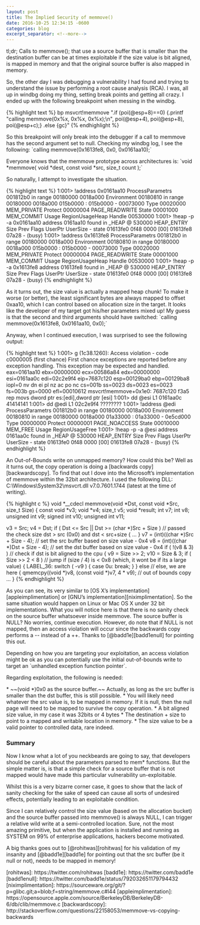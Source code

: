 ```yaml
---
layout: post
title: The Implied Security of memmove()
date: 2016-10-25 12:34:15 -0600
categories: blog
excerpt_separator: <!--more-->
---
```


<p class="cn" markdown="1">tl;dr; Calls to memmove(); that use a source buffer that is smaller than the destination buffer can be at times exploitable if the size value is bit aligned, is mapped in memory and that the original source buffer is also mapped in memory.</p>

<!--more-->

<p class="cn" markdown="1">So, the other day I was debugging a vulnerability I had found and trying to understand the issue by performing a root cause analysis (RCA). I was, all up in windbg doing my thing, setting break points and getting all crazy. I ended up with the following breakpoint when messing in the windbg.</p>

{% highlight text %}
bp msvcrt!memmove ".if (poi(@esp+8)==0) {.printf \"calling memmove(0x%x, 0x%x, 0x%x);\\n\", poi(@esp+4), poi(@esp+8), poi(@esp+c);} .else {gc}"
{% endhighlight %}

<p class="cn" markdown="1">So this breakpoint will only break into the debugger if a call to memmove has the second argument set to null. Checking my windbg log, I see the following: `calling memmove(0x1613fe8, 0x0, 0x0161aa10);`</p>

<p class="cn" markdown="1">Everyone knows that the memmove prototype across architectures is:
`void *memmove( void *dest, const void *src, size_t count );`</p>

<p class="cn" markdown="1">So naturally, I attempt to investigate the situation.</p>

{% highlight text %}
1:001> !address 0x0161aa10
 ProcessParametrs 001812b0 in range 00180000 0018a000
 Environment 00180810 in range 00180000 0018a000
    015b0000 : 015b0000 - 00073000
                    Type     00020000 MEM_PRIVATE
                    Protect  00000004 PAGE_READWRITE
                    State    00001000 MEM_COMMIT
                    Usage    RegionUsageHeap
                    Handle   00530000
1:001> !heap -p -a 0x0161aa10
    address 0161aa10 found in
    _HEAP @ 530000
      HEAP_ENTRY Size Prev Flags    UserPtr UserSize - state
        01613fe0 0f48 0000  [00]   01613fe8    07a28 - (busy)
1:001> !address 0x1613fe8
 ProcessParametrs 001812b0 in range 00180000 0018a000
 Environment 00180810 in range 00180000 0018a000
    015b0000 : 015b0000 - 00073000
                    Type     00020000 MEM_PRIVATE
                    Protect  00000004 PAGE_READWRITE
                    State    00001000 MEM_COMMIT
                    Usage    RegionUsageHeap
                    Handle   00530000
1:001> !heap -p -a 0x1613fe8
    address 01613fe8 found in
    _HEAP @ 530000
      HEAP_ENTRY Size Prev Flags    UserPtr UserSize - state
        01613fe0 0f48 0000  [00]   01613fe8    07a28 - (busy)
{% endhighlight %}

<p class="cn" markdown="1">As it turns out, the size value is actually a mapped heap chunk! To make it worse (or better), the least significant bytes are always mapped to offset 0xaa10, which I can control based on allocation size in the target. It looks like the developer of my target got his/her parameters mixed up! My guess is that the second and third arguments should have switched: `calling memmove(0x1613fe8, 0x0161aa10, 0x0);`</p>

<p class="cn" markdown="1">Anyway, when I continued execution, I was surprised to see the following output:</p>

{% highlight text %}
1:001> g
(1c38.1260): Access violation - code c0000005 (first chance)
First chance exceptions are reported before any exception handling.
This exception may be expected and handled.
eax=0161aa10 ebx=00000000 ecx=00586a84 edx=00000000 esi=0161aa0c edi=02c2e9f4
eip=7687c120 esp=00129ba0 ebp=00129ba8 iopl=0         nv dn ei pl nz ac po nc
cs=001b  ss=0023  ds=0023  es=0023  fs=003b  gs=0000             efl=00010612
msvcrt!memmove+0x1e0:
7687c120 f3a5            rep movs dword ptr es:[edi],dword ptr [esi]
1:001> dd @esi L1
0161aa0c  41414141
1:001> dd @edi L1
02c2e9f4  ????????
1:001> !address @edi
 ProcessParametrs 001812b0 in range 00180000 0018a000
 Environment 00180810 in range 00180000 0018a000
    01a33000 : 01a33000 - 0e5cd000
                    Type     00000000 
                    Protect  00000001 PAGE_NOACCESS
                    State    00010000 MEM_FREE
                    Usage    RegionUsageFree
1:001> !heap -p -a @esi
    address 0161aa0c found in
    _HEAP @ 530000
      HEAP_ENTRY Size Prev Flags    UserPtr UserSize - state
        01613fe0 0f48 0000  [00]   01613fe8    07a28 - (busy)
{% endhighlight %}

<p class="cn" markdown="1">An Out-of-Bounds write on unmapped memory? How could this be? Well as it turns out, the copy operation is doing a [backwards copy][backwardscopy]. To find that out I dove into the Microsoft’s implementation of memmove within the 32bit architecture. I used the following DLL: C:\Windows\System32\msvcrt.dll v7.0.7601.1744 (latest at the time of writing).</p>

{% highlight c %}
void *__cdecl memmove(void *Dst, const void *Src, size_t Size)
{
  const void *v3;
  void *v4;
  size_t v5;
  void *result;
  int v7;
  int v8;
  unsigned int v9;
  signed int v10;
  unsigned int v11;

  v3 = Src;
  v4 = Dst;
  if ( Dst <= Src || Dst >= (char *)Src + Size )      // passed the check size dst > src (0x0) and dst < src+size
  {
    ...
  }
  v7 = (int)((char *)Src + Size - 4);                 // set the src buffer based on size value - 0x4
  v8 = (int)((char *)Dst + Size - 4);                 // set the dst buffer based on size value - 0x4
  if ( !(v8 & 3) )                                    // check if dst is bit aligned to the cpu
  {
    v9 = Size >> 2;
    v10 = Size & 3;
    if ( Size >> 2 < 8 )                              // jump if (size / 4) is < 0x8 (which, it wont be if its a large value)
    {
LABEL_36:
      switch ( -v9 )
      {
        case 0u:
          break;
      }
    }
    else                                              // else, we are here
    {
      qmemcpy((void *)v8, (const void *)v7, 4 * v9);  // out of bounds copy
      ...
    }
{% endhighlight %}

<p class="cn" markdown="1">As you can see, its very similar to [OS X’s implementation][appleimplimentation] or [GNU’s implementation][niximplimentation]. So the same situation would happen on Linux or Mac OS X under 32 bit implementations. What you will notice here is that there is no sanity check on the source buffer whatsoever inside memmove. The source buffer is NULL? No worries, continue execution. However, do note that if NULL is not mapped, then an access violation will occur since the backwards copy performs a -- instead of a ++. Thanks to [@badd1e][badd1enull] for pointing this out.</p>

<p class="cn" markdown="1">Depending on how you are targeting your exploitation, an access violation might be ok as you can potentially use the initial out-of-bounds write to target an `unhandled exception function pointer`.</p>

<p class="cn" markdown="1">Regarding exploitation, the following is needed:</p>

<div class="cn" markdown="1">
* ~~(void *)0x0 as the source buffer.~~ Actually, as long as the src buffer is smaller than the dst buffer, this is still possible.
* You will likely need whatever the src value is, to be mapped in memory. If it is null, then the null page will need to be mapped to survive the copy operation.
* A bit aligned size value, in my case it was 32bits or 4 bytes
* The destination + size to point to a mapped and writable location in memory.
* The size value to be a valid pointer to controlled data, rare indeed.
</div>

### Summary

<p class="cn" markdown="1">Now I know what a lot of you neckbeards are going to say, that developers should be careful about the parameters parsed to mem* functions. But the simple matter is, is that a simple check for a source buffer that is not mapped would have made this particular vulnerability un-exploitable.</p>
<p class="cn" markdown="1">Whilst this is a very bizarre corner case, it goes to show that the lack of sanity checking for the sake of speed can cause all sorts of undesired effects, potentially leading to an exploitable condition.</p>
<p class="cn" markdown="1">Since I can relatively control the size value (based on the allocation bucket) and the source buffer passed into memmove() is always NULL, I can trigger a relative wild write at a semi-controlled location. Sure, not the most amazing primitive, but when the application is installed and running as SYSTEM on 99% of enterprise applications, hackers become motivated.</p>
<p class="cn" markdown="1">A big thanks goes out to [@rohitwas][rohitwas] for his validation of my insanity and [@badd1e][badd1e] for pointing out that the src buffer (be it null or not), needs to be mapped in memory!</p>

<div class="cn" markdown="1">
[rohitwas]: https://twitter.com/rohitwas
[badd1e]: https://twitter.com/badd1e
[badd1enull]: https://twitter.com/badd1e/status/792032651179794432
[niximplimentation]: https://sourceware.org/git/?p=glibc.git;a=blob;f=string/memmove.c#l44
[appleimplimentation]: https://opensource.apple.com/source/BerkeleyDB/BerkeleyDB-6/db/clib/memmove.c
[backwardscopy]: http://stackoverflow.com/questions/22158053/memmove-vs-copying-backwards
</div>
